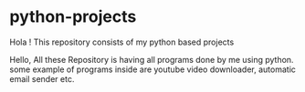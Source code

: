 # python-projects
Hola ! This repository consists of my python based projects

Hello, All these Repository is having all programs done by me using python.
 some example of programs inside are youtube video downloader, automatic email sender etc.
